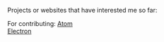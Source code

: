 Projects or websites that have interested me so far:

For contributing:
[Atom](https://github.com/atom/atom)<br>
[Electron](https://github.com/electron/electron/tree/master/script)
